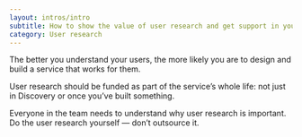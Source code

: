 ```yaml
---
layout: intros/intro
subtitle: How to show the value of user research and get support in your agency.
category: User research
---
```


The better you understand your users, the more likely you are to design and build a service that works for them.

User research should be funded as part of the service’s whole life: not just in Discovery or once you’ve built something.

Everyone in the team needs to understand why user research is important. Do the user research yourself — don’t outsource it.

